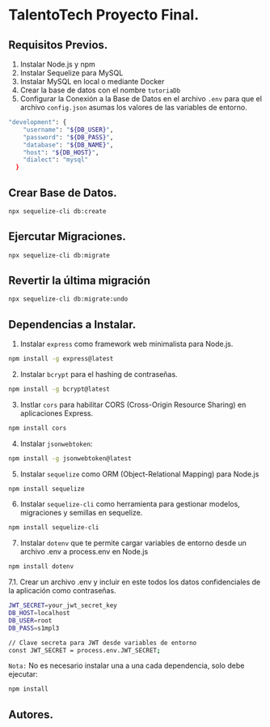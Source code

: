 # TalentoTech Proyecto Final.

## Requisitos Previos.

1. Instalar Node.js y npm
2. Instalar Sequelize para MySQL
3. Instalar MySQL en local o mediante Docker
4. Crear la base de datos con el nombre `tutoriaDb`
5. Configurar la Conexión a la Base de Datos en el archivo `.env` para que el archivo `config.json` asumas los valores de las variables de entorno.

```bash
"development": {
    "username": "${DB_USER}",
    "password": "${DB_PASS}",
    "database": "${DB_NAME}",
    "host": "${DB_HOST}",
    "dialect": "mysql"
  }
```

## Crear Base de Datos.

```bash
npx sequelize-cli db:create
```

## Ejercutar Migraciones.

```bash
npx sequelize-cli db:migrate
```

## Revertir la última migración

```bash
npx sequelize-cli db:migrate:undo
```

## Dependencias a Instalar.

1. Instalar `express` como framework web minimalista para Node.js.

```bash
npm install -g express@latest
```

2. Instalar `bcrypt` para el hashing de contraseñas.

```bash
npm install -g bcrypt@latest
```

3. Instlar `cors` para habilitar CORS (Cross-Origin Resource Sharing) en aplicaciones Express.

```bash
npm install cors
```

4. Instalar `jsonwebtoken`:

```bash
npm install -g jsonwebtoken@latest
```

5. Instalar `sequelize` como ORM (Object-Relational Mapping) para Node.js

```bash
npm install sequelize
```

6. Instalar `sequelize-cli` como herramienta para gestionar modelos, migraciones y semillas en sequelize.

```bash
npm install sequelize-cli
```

7. Instalar `dotenv` que te permite cargar variables de entorno desde un archivo .env a process.env en Node.js

```bash
npm install dotenv
```

7.1. Crear un archivo .env y incluir en este todos los datos confidenciales de la aplicación como contraseñas.

```bash
JWT_SECRET=your_jwt_secret_key
DB_HOST=localhost
DB_USER=root
DB_PASS=s1mpl3

// Clave secreta para JWT desde variables de entorno
const JWT_SECRET = process.env.JWT_SECRET;
```

`Nota:` No es necesario instalar una a una cada dependencia, solo debe ejecutar:

```bash
npm install
```

## Autores.
